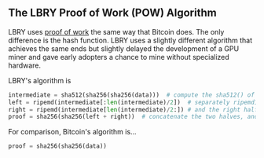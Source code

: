 ## The LBRY Proof of Work (POW) Algorithm

LBRY uses [proof of work](https://en.bitcoin.it/wiki/Proof_of_work) the same way that Bitcoin does. The
only difference is the hash function. LBRY uses a slightly different algorithm that achieves the same ends but slightly delayed the development of a GPU miner and gave early adopters a chance to mine without specialized hardware.

LBRY's algorithm is

```python
intermediate = sha512(sha256(sha256(data)))  # compute the sha512() of the double-sha256() of the data
left = ripemd(intermediate[:len(intermediate)/2])  # separately ripemd160 the left half
right = ripemd(intermediate[len(intermediate)/2:]) # and the right half
proof = sha256(sha256(left + right))  # concatenate the two halves, and double-sha256() it again
```

For comparison, Bitcoin's algorithm is...

```python
proof = sha256(sha256(data))
```
